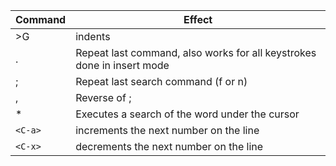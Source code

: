 | Command | Effect                                                                 |
| ------- | ---------------------------------------------------------------------- |
| >G      | indents                                                                |
| .       | Repeat last command, also works for all keystrokes done in insert mode |
| ;       | Repeat last search command (f or n)                                    |
| ,       | Reverse of ;                                                           |
| *       | Executes a search of the word under the cursor                         |
| `<C-a>` | increments the next number on the line                                 |
| `<C-x>` | decrements the next number on the line                                 |